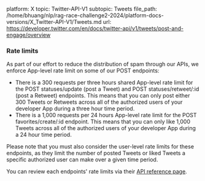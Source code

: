 platform: X
topic: Twitter-API-V1
subtopic: Tweets
file_path: /home/bhuang/nlp/rag-race-challenge2-2024/platform-docs-versions/X_Twitter-API-V1/Tweets.md
url: https://developer.twitter.com/en/docs/twitter-api/v1/tweets/post-and-engage/overview


### Rate limits

As part of our effort to reduce the distribution of spam through our APIs, we enforce App-level rate limit on some of our POST endpoints:

* There is a 300 requests per three hours shared App-level rate limit for the POST statuses/update (post a Tweet) and POST statuses/retweet/:id (post a Retweet) endpoints. This means that you can only post either 300 Tweets or Retweets across all of the authorized users of your developer App during a three hour time period. 
* There is a 1,000 requests per 24 hours App-level rate limit for the POST favorites/create/:id endpoint. This means that you can only like 1,000 Tweets across all of the authorized users of your developer App during a 24 hour time period. 

Please note that you must also consider the user-level rate limits for these endpoints, as they limit the number of posted Tweets or liked Tweets a specific authorized user can make over a given time period. 

You can review each endpoints' rate limits via their [API reference page](https://developer.twitter.com/en/docs/tweets/post-and-engage/api-reference).